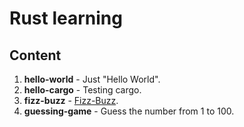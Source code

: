 # Rust learning

## Content

1. **hello-world** - Just "Hello World".  
2. **hello-cargo** - Testing cargo.  
3. **fizz-buzz** - [Fizz-Buzz](https://en.wikipedia.org/wiki/Fizz_buzz).  
4. **guessing-game** - Guess the number from 1 to 100. 
